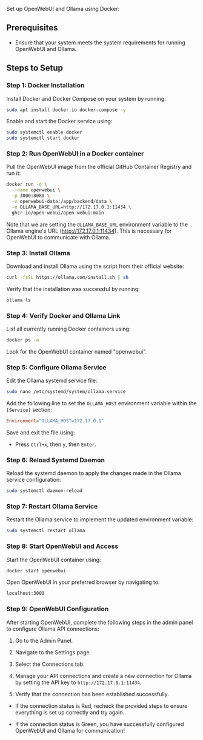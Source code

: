 Set up OpenWebUI and Ollama using Docker:

## Prerequisites

*   Ensure that your system meets the system requirements for running OpenWebUI and Ollama.
    

## Steps to Setup

### Step 1: Docker Installation

Install Docker and Docker Compose on your system by running:

```bash
sudo apt install docker.io docker-compose -y
```

Enable and start the Docker service using:

```bash
sudo systemctl enable docker
sudo systemctl start docker
```

### Step 2: Run OpenWebUI in a Docker container

Pull the OpenWebUI image from the official GitHub Container Registry and run it:

```bash
docker run -d \
  --name openwebui \
  -p 3000:8080 \
  -v openwebui-data:/app/backend/data \
  -e OLLAMA_BASE_URL=http://172.17.0.1:11434 \
  ghcr.io/open-webui/open-webui:main


```

Note that we are setting the `OLLAMA_BASE_URL` environment variable to the Ollama engine's URL (http://172.17.0.1:11434). This is necessary for OpenWebUI to communicate with Ollama.

### Step 3: Install Ollama

Download and install Ollama using the script from their official website:

```bash
curl -fsSL https://ollama.com/install.sh | sh
```

Verify that the installation was successful by running:

```bash
ollama ls
```

### Step 4: Verify Docker and Ollama Link

List all currently running Docker containers using:

```bash
docker ps -a
```

Look for the OpenWebUI container named "openwebui".

### Step 5: Configure Ollama Service

Edit the Ollama systemd service file:

```bash
sudo nano /etc/systemd/system/ollama.service
```

Add the following line to set the `OLLAMA_HOST` environment variable within the `[Service]` section:

```ini
Environment="OLLAMA_HOST=172.17.0.1"
```

Save and exit the file using:

*   Press `Ctrl+x`, then `y`, then `Enter`.
    

### Step 6: Reload Systemd Daemon

Reload the systemd daemon to apply the changes made in the Ollama service configuration:

```bash
sudo systemctl daemon-reload
```

### Step 7: Restart Ollama Service

Restart the Ollama service to implement the updated environment variable:

```bash
sudo systemctl restart ollama
```

### Step 8: Start OpenWebUI and Access

Start the OpenWebUI container using:

```bash
docker start openwebui
```

Open OpenWebUI in your preferred browser by navigating to:

```bash
localhost:3000
```

### Step 9: OpenWebUI Configuration

After starting OpenWebUI, complete the following steps in the admin panel to configure Ollama API connections:

1.  Go to the Admin Panel.
    
2.  Navigate to the Settings page.
    
3.  Select the Connections tab.
    
4.  Manage your API connections and create a new connection for Ollama by setting the API key to `http://172.17.0.1:11434`.
    
5.  Verify that the connection has been established successfully.
    

*   If the connection status is Red, recheck the provided steps to ensure everything is set up correctly and try again.
    
*   If the connection status is Green, you have successfully configured OpenWebUI and Ollama for communication!

